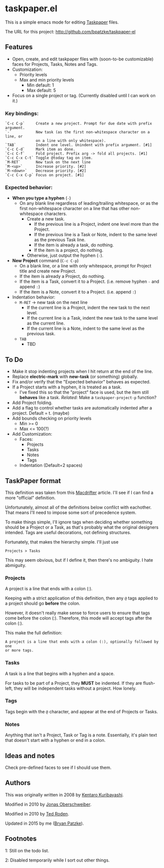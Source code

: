 # taskpaper.el

This is a simple emacs mode for editing [Taskpaper] files.

The URL for this project: http://github.com/bpatzke/taskpaper-el

## Features

- Open, create, and edit taskpaper files with (soon-to-be customizable) faces for
  Projects, Tasks, Notes and Tags.
- Customization:
  - Priority levels
  - Max and min priority levels
	- Min default: 1
	- Max default: 5
- Focus on a single project or tag. (Currently disabled until I can work on it.)

### Key bindings:

	`C-c C-p`     Create a new project. Prompt for due date with prefix argument.
	`-`           New task (as the first non-whitespace character on a line, or
		          on a line with only whitespace).
	`TAB`         Indent one level. Unindent with prefix argument. [#1]
	`C-c C-d`     Mark item as done.
	`C-c C-f`     Fold project. Prefix arg -> fold all projects. [#1]
	`C-c C-x C-t` Toggle @today tag on item.
	`M-RET`       New task on the next line
	`M-<up>`      Increase priority. [#2]
	`M-<down>`    Decrease priority. [#2]
	`C-c C-x C-p` Focus on project. [#1]

### Expected behavior:
- **When you type a hyphen** (`-`)
  - On any blank line regardless of leading/trailing whitespace, or as the
	first non-whitespace character on a line that has other non-whitespace
	characters.
	- Create a new task.
	  - If the previous line is a Project, indent one level more than the
		Project.
	  - If the previous line is a Task or Note, indent to the same level as
		the previous Task line.
	  - If the item is already a task, do nothing.
	  - If the item is a project, do nothing.
	- Otherwise, just output the hyphen (`-`).
- **New Project** command (`C-c C-p`)
  - On a blank line, or a line with only whitespace, prompt for Project title
	and create new Project.
  - If the item is already a Project, do nothing.
  - If the item is a Task, convert it to a Project. (i.e. remove hyphen `-`
	and append `:`)
  - If the item is a Note, convert it to a Project. (i.e. append `:`)
- Indentation behavior:
  - `M-RET` -> new task on the next line
	- If the current line is a Project, indent the new task to the next level.
	- If the current line is a Task, indent the new task to the same level as
	  the current line.
	- If the current line is a Note, indent to the same level as the previous
	  task.
  - `TAB`
	- TBD

## To Do

- Make it stop indenting projects when I hit return at the end of the line.
- Replace **electric-mark** with **new-task** (or something) globally.
- Fix and/or verify that the "Expected behavior" behaves as expected.
- If a Project starts with a hyphen, it is treated as a task.
  - I've fixed this so that the "project" face is used, but the item still
	**behaves** like a task.
	*Related:* Make a `taskpaper-project-p` function?
- Add Project folding.
- Add a flag to control whether tasks are automatically indented after a project.
  Default = t. (maybe)
- Add bounds checking on priority levels
	- Min >= 0
	- Max <= 100(?)
- Add Customization:
  - Faces:
    - Projects
    - Tasks
    - Notes
    - Tags
  - Indentation (Default=2 spaces)

## TaskPaper format

This definition was taken from this [Macdrifter] article. I'll see if I can find
a more "official" definition.

Unfortunately, almost all of the definitions below confilct with eachother.
That means I'll need to impose some sort of precedence system.

To make things simple, I'll ignore tags when deciding whether something should
be a Project or a Task, as that's probably what the original designers intended.
Tags are useful decorations, not defining structures.

Fortunately, that makes the hierarchy simple. I'll just use

	Projects > Tasks

This may seem obvious, but if I define it, then there's no ambiguity. I hate
abmiguity.

### Projects

A project is a line that ends with a colon (:).

Keeping with a strict application of this definition, then any `@` tags applied
to a project should go **before** the colon.

However, it doesn't really make sense to force users to ensure that tags come
before the colon (:). Therefore, this mode will accept tags after the colon (:).

This make the full definition:

	A project is a line that ends with a colon (:), optionally followed by one
	or more tags.

### Tasks

A task is a line that begins with a hyphen and a space.

For tasks to be part of a Project, they **MUST** be indented. If they are flush-left,
they will be independent tasks without a project. How lonely.

### Tags

Tags begin with the `@` character, and appear at the end of Projects or Tasks.

### Notes

Anything that isn't a Project, Task or Tag is a note. Essentially, it's plain
text that doesn't start with a hyphen or end in a colon.

## Ideas and notes

Check pre-defined faces to see if I should use them.

## Authors

This was originally written in 2008 by [Kentaro Kuribayashi].

Modified in 2010 by [Jonas Oberschweiber].

Modified in 2010 by [Ted Roden].

Updated in 2015 by me ([Bryan Patzke]).

[Taskpaper]: http://www.hogbaysoftware.com/products/taskpaper/
[Macdrifter]: http://www.macdrifter.com/2014/01/deconstructing-my-omnifocus-dependency.html
[Kentaro Kuribayashi]: http://coderepos.org/share/browser/lang/elisp/taskpaper/trunk/taskpaper.el
[Jonas Oberschweiber]: http://github.com/jonasoberschweiber/taskpaper-el
[Ted Roden]: https://github.com/tedroden/taskpaper-el
[Bryan Patzke]: https://github.com/bpatzke/taskpaper-el

## Footnotes

<a name="fn1">1</a>: Still on the todo list.

<a name="fn2">2</a>: Disabled temporarily while I sort out other things.
